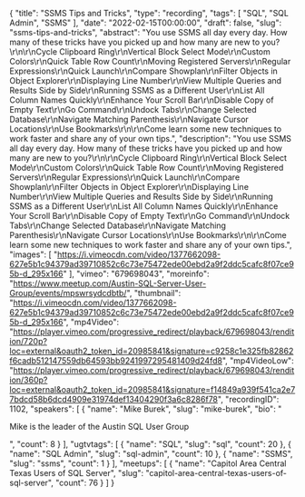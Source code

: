 {
  "title": "SSMS Tips and Tricks",
  "type": "recording",
  "tags": [
    "SQL",
    "SQL Admin",
    "SSMS"
  ],
  "date": "2022-02-15T00:00:00",
  "draft": false,
  "slug": "ssms-tips-and-tricks",
  "abstract": "You use SSMS all day every day. How many of these tricks have you picked up and how many are new to you?\r\n\r\nCycle Clipboard Ring\r\nVertical Block Select Mode\r\nCustom Colors\r\nQuick Table Row Count\r\nMoving Registered Servers\r\nRegular Expressions\r\nQuick Launch\r\nCompare Showplan\r\nFilter Objects in Object Explorer\r\nDisplaying Line Number\r\nView Multiple Queries and Results Side by Side\r\nRunning SSMS as a Different User\r\nList All Column Names Quickly\r\nEnhance Your Scroll Bar\r\nDisable Copy of Empty Text\r\nGo Command\r\nUndock Tabs\r\nChange Selected Database\r\nNavigate Matching Parenthesis\r\nNavigate Cursor Locations\r\nUse Bookmarks\r\n\r\nCome learn some new techniques to work faster and share any of your own tips.",
  "description": "You use SSMS all day every day. How many of these tricks have you picked up and how many are new to you?\r\n\r\nCycle Clipboard Ring\r\nVertical Block Select Mode\r\nCustom Colors\r\nQuick Table Row Count\r\nMoving Registered Servers\r\nRegular Expressions\r\nQuick Launch\r\nCompare Showplan\r\nFilter Objects in Object Explorer\r\nDisplaying Line Number\r\nView Multiple Queries and Results Side by Side\r\nRunning SSMS as a Different User\r\nList All Column Names Quickly\r\nEnhance Your Scroll Bar\r\nDisable Copy of Empty Text\r\nGo Command\r\nUndock Tabs\r\nChange Selected Database\r\nNavigate Matching Parenthesis\r\nNavigate Cursor Locations\r\nUse Bookmarks\r\n\r\nCome learn some new techniques to work faster and share any of your own tips.",
  "images": [
    "https://i.vimeocdn.com/video/1377662098-627e5b1c94379ad39710852c6c73e75472ede00ebd2a9f2ddc5cafc8f07ce95b-d_295x166"
  ],
  "vimeo": "679698043",
  "moreinfo": "https://www.meetup.com/Austin-SQL-Server-User-Group/events/mpswrsydcdbtb/",
  "thumbnail": "https://i.vimeocdn.com/video/1377662098-627e5b1c94379ad39710852c6c73e75472ede00ebd2a9f2ddc5cafc8f07ce95b-d_295x166",
  "mp4Video": "https://player.vimeo.com/progressive_redirect/playback/679698043/rendition/720p?loc=external&oauth2_token_id=20985841&signature=c9258c1e325fb82862f6cadb512147559db64593bb9241997295481409d24fd8",
  "mp4VideoLow": "https://player.vimeo.com/progressive_redirect/playback/679698043/rendition/360p?loc=external&oauth2_token_id=20985841&signature=f14849a939f541ca2e77bdcd58b6dcd4909e31974def13404290f3a6c8286f78",
  "recordingID": 1102,
  "speakers": [
    {
      "name": "Mike Burek",
      "slug": "mike-burek",
      "bio": "<p>Mike is the leader of the Austin SQL User Group</p>",
      "count": 8
    }
  ],
  "ugtvtags": [
    {
      "name": "SQL",
      "slug": "sql",
      "count": 20
    },
    {
      "name": "SQL Admin",
      "slug": "sql-admin",
      "count": 10
    },
    {
      "name": "SSMS",
      "slug": "ssms",
      "count": 1
    }
  ],
  "meetups": [
    {
      "name": "Capitol Area Central Texas Users of SQL Server",
      "slug": "capitol-area-central-texas-users-of-sql-server",
      "count": 76
    }
  ]
}